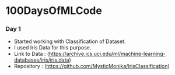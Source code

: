 # 100DaysOfMLCode
 

### Day 1

* Started working with Classification of Dataset.
* I used Iris Data for this purpose.
* Link to Data : (https://archive.ics.uci.edu/ml/machine-learning-databases/iris/iris.data)
* Repository : (https://github.com/MysticMonika/IrisClassification)

